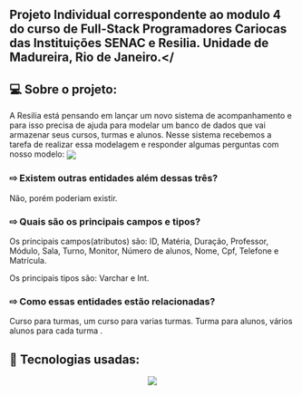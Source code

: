 ## Projeto Individual correspondente ao modulo 4 do curso de Full-Stack Programadores Cariocas das Instituições SENAC e Resilia. Unidade de Madureira, Rio de Janeiro.</

## :computer: Sobre o projeto:
<p> A Resilia está pensando em lançar um novo sistema de acompanhamento e para isso precisa de ajuda para modelar um banco de dados que vai armazenar seus cursos, turmas e alunos. Nesse sistema recebemos a tarefa de realizar essa modelagem e responder algumas perguntas com nosso modelo:

<img align="center" src="https://media.discordapp.net/attachments/1056426877159473215/1069787759008559164/image.png">

### ⇨ Existem outras entidades além dessas três?
Não, porém poderiam existir.


### ⇨ Quais são os principais campos e tipos?

Os principais campos(atributos) são:
ID, Matéria, Duração, Professor, Módulo, Sala, Turno, Monitor, Número de alunos, Nome, Cpf, Telefone e Matrícula.

Os principais tipos são:
Varchar e Int.

### ⇨ Como essas entidades estão relacionadas?

Curso para turmas, um curso para varias turmas.
Turma para alunos, vários alunos para cada turma .
 </p>


## :toolbox: Tecnologias usadas:
<div align="center" style="display: inline_block">
<img align="center" src="https://img.shields.io/static/v1?style=for-the-badge&message=MySQL&color=4479A1&logo=MySQL&logoColor=FFFFFF&label=">
</div>
